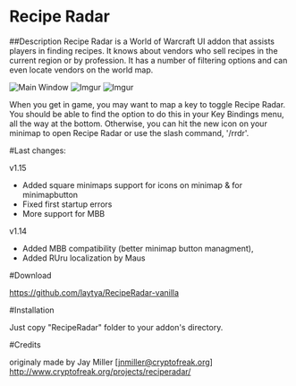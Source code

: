 # Recipe Radar

##Description
Recipe Radar is a World of Warcraft UI addon that assists players in finding recipes. It knows about vendors who sell recipes in the current region or by profession. It has a number of filtering options and can even locate vendors on the world map.


![Main Window](http://i.imgur.com/5Dw3mCH.jpg) ![Imgur](http://i.imgur.com/oOghJy5.jpg) ![Imgur](http://i.imgur.com/cZRazf3.jpg)


When you get in game, you may want to map a key to toggle Recipe Radar.
You should be able to find the option to do this in your Key Bindings menu,
all the way at the bottom.  Otherwise, you can hit the new icon on your
minimap to open Recipe Radar or use the slash command, '/rrdr'.

#Last changes:

v1.15

- Added square minimaps support for icons on minimap & for minimapbutton
- Fixed first startup errors
- More support for MBB

v1.14

- Added MBB compatibility (better minimap button managment),
- Added RUru localization by Maus

#Download

https://github.com/laytya/RecipeRadar-vanilla

#Installation

Just copy "RecipeRadar" folder to your addon's directory.

#Credits

originaly made by Jay Miller [jnmiller@cryptofreak.org]
http://www.cryptofreak.org/projects/reciperadar/
